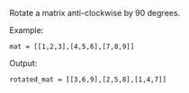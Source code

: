 Rotate a matrix anti-clockwise by 90 degrees.
 
Example:
```buildoutcfg
mat = [[1,2,3],[4,5,6],[7,8,9]]
```

Output:
```buildoutcfg
rotated_mat = [[3,6,9],[2,5,8],[1,4,7]]
```